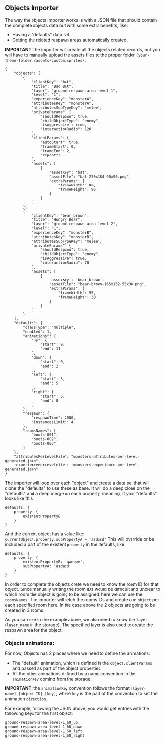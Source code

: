 ## Objects Importer

The way the objects importer works is with a JSON file that should contain the complete objects data but with some extra
benefits, like:

- Having a "defaults" data set.
- Getting the related respawn areas automatically created.

**IMPORTANT**: the importer will create all the objects related records, but you will have to manually upload the assets files to the proper folder `[your-theme-folder]/assets/custom/sprites/`. 

```
{
    "objects": [
        {
            "clientKey": "bat",
            "title": "Bad Bat",
            "layer": "ground-respawn-area-level-1",
            "level": "1",
            "experienceKey": "monsterA",
            "attributesKey": "monsterA",
            "attributesSubTypeKey": "melee",
            "privateParams": {
                "shouldRespawn": true,
                "childObjectType": "enemy",
                "isAggressive": true,
                "interactionRadio": 120
            },
            "clientParams": {
                "autoStart": true,
                "frameStart": 0,
                "frameEnd": 2,
                "repeat": -1
            },
            "assets": [
                {
                    "assetKey": "bat",
                    "assetFile": "bat-270x384-90x96.png",
                    "extraParams": {
                        "frameWidth": 90,
                        "frameHeight": 96
                    }
                }
            ]
        },
        {
            "clientKey": "bear_brown",
            "title": "Hungry Bear",
            "layer": "ground-respawn-area-level-2",
            "level": "1",
            "experienceKey": "monsterB",
            "attributesKey": "monsterB",
            "attributesSubTypeKey": "melee",
            "privateParams": {
                "shouldRespawn": true,
                "childObjectType": "enemy",
                "isAggressive": true,
                "interactionRadio": 70
            },
            "assets": [
                {
                    "assetKey": "bear_brown",
                    "assetFile": "bear-brown-165x152-55x38.png",
                    "extraParams": {
                        "frameWidth": 55,
                        "frameHeight": 38
                    }
                }
            ]
        }
    ],
    "defaults": {
        "classType": "multiple",
        "enabled": 1,
        "animations": {
            "up": {
                "start": 9,
                "end": 11
            },
            "down": {
                "start": 0,
                "end": 2
            },
            "left": {
                "start": 3,
                "end": 5
            },
            "right": {
                "start": 6,
                "end": 8
            }
        },
        "respawn": {
            "respawnTime": 2000,
            "instancesLimit": 4
        },
        "roomsNames": [
            "boots-001",
            "boots-002",
            "boots-003"
        ]
    },
    "attributesPerLevelFile": "monsters-attributes-per-level-generated.json",
    "experiencePerLevelFile": "monsters-experience-per-level-generated.json"
}
```

The importer will loop over each "object" and create a data set that will clone the "defaults" to use these as base.
It will do a deep clone on the "defaults" and a deep merge on each property, meaning, if your "defaults" looks like this:
```
defaults: {
    property: {
        existentPropertyB
    }
}
```
And the current object has a value like:
`currentObject.property.subPropertyA = 'asdasd'`
This will override or be included a part of the existent `property` in the defaults, like:
```
defaults: {
    property: {
        existentPropertyB: 'qweqwe',
        subPropertyA: 'asdasd'
    }
}
```

In order to complete the objects crete we need to know the room ID for that object. 
Since manually writing the room IDs would be difficult and unclear to which room the object is going to be assigned, here we can use the `roomsNames`.
The importer will fetch the rooms IDs and create one `object` per each specified room here.
In the case above the 2 objects are going to be created in 3 rooms.

As you can see in the example above, we also need to know the `layer` (`layer_name` in the storage).
The specified layer is also used to create the respawn area for the object.

### Objects animations:
For now, Objects has 2 places where we need to define the animations:
- The "default" animation, which is defined in the `object.clientParams` and passed as part of the object properties.
- All the other animations defined by a name convention in the `animationKey` coming from the storage.

**IMPORTANT**: the `animationKey` convention follows the format `[layer-name]_[object-ID]_[key]`, where `key` is the part of the convention to set the animation `direction`.

For example, following the JSON above, you would get entries with the following keys for the first object:
```
ground-respawn-area-level-1_60_up
ground-respawn-area-level-1_60_down
ground-respawn-area-level-1_60_left
ground-respawn-area-level-1_60_right
```

